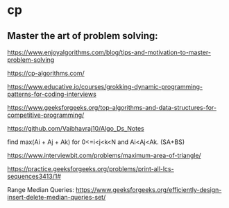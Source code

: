# cp

## Master the art of problem solving: 
https://www.enjoyalgorithms.com/blog/tips-and-motivation-to-master-problem-solving


https://cp-algorithms.com/

https://www.educative.io/courses/grokking-dynamic-programming-patterns-for-coding-interviews

https://www.geeksforgeeks.org/top-algorithms-and-data-structures-for-competitive-programming/

https://github.com/Vaibhavraj10/Algo_Ds_Notes

find max(Ai + Aj + Ak) for 0<=i<j<k<N and Ai<Aj<Ak. (SA+BS)

https://www.interviewbit.com/problems/maximum-area-of-triangle/

https://practice.geeksforgeeks.org/problems/print-all-lcs-sequences3413/1#

Range Median Queries: https://www.geeksforgeeks.org/efficiently-design-insert-delete-median-queries-set/
